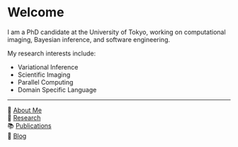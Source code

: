 # Welcome

I am a PhD candidate at the University of Tokyo, working on computational imaging, Bayesian inference, and software engineering.

My research interests include:
- Variational Inference 
- Scientific Imaging
- Parallel Computing
- Domain Specific Language

---

📄 [About Me](about.html)  
🔬 [Research](research.html)  
📚 [Publications](publications.html)  
📝 [Blog](blog/)  
